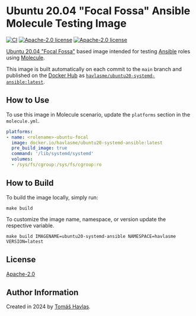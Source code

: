 Ubuntu 20.04 "Focal Fossa" Ansible Molecule Testing Image
=========================================================

[![CI][gitlabci-image]][gitlabci-link]
[![Apache-2.0 license][dockerhub-image]][dockerhub-link]
[![Apache-2.0 license][license-image]][license-link]

[Ubuntu 20.04 "Focal Fossa"](https://hub.docker.com/_/ubuntu) based image intended for testing [Ansible](https://www.ansible.com/) roles using [Molecule](https://ansible.readthedocs.io/projects/molecule/).

This image is built automatically on each commit to the `main` branch and published on the [Docker Hub](https://hub.docker.com/) as [`havlasme/ubuntu20-systemd-ansible:latest`](https://hub.docker.com/r/havlasme/ubuntu20-systemd-ansible).

How to Use
----------

To use this image in Molecule scenario, update the `platforms` section in the `molecule.yml`.

```yaml title="molecule.yml"
platforms:
- name: <rolename>-ubuntu-focal
  image: docker.io/havlasme/ubuntu20-systemd-ansible:latest
  pre_build_image: true
  command: '/lib/systemd/systemd'
  volumes:
  - /sys/fs/cgroup:/sys/fs/cgroup:ro
```

How to Build
------------

To build the image locally, simply run:

```shell
make build
```

To customize the image name, namespace, or version update the respective variable.

```shell
make build IMAGENAME=ubuntu20-systemd-ansible NAMESPACE=havlasme VERSION=latest
```

License
-------

[Apache-2.0][license-link]

Author Information
------------------

Created in 2024 by [Tomáš Havlas](https://havlas.me/).


[license-image]: https://img.shields.io/badge/license-Apache2.0-blue.svg?style=flat-square
[license-link]: LICENSE

[dockerhub-image]: https://img.shields.io/docker/pulls/havlasme/ubuntu20-systemd-ansible?style=flat-square
[dockerhub-link]: https://hub.docker.com/r/havlasme/ubuntu20-systemd-ansible

[gitlabci-image]: https://img.shields.io/gitlab/pipeline-status/havlas.me/docker-ubuntu20-systemd-ansible?style=flat-square
[gitlabci-link]: https://gitlab.com/havlas.me/docker-ubuntu20-systemd-ansible/-/pipelines
